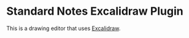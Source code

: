 # Standard Notes Excalidraw Plugin

This is a drawing editor that uses [Excalidraw](https://excalidraw.com/).
